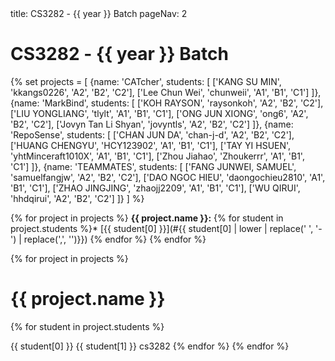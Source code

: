 <frontmatter>
title: CS3282 - {{ year }} Batch
pageNav: 2
</frontmatter>

# CS3282 - {{ year }} Batch

{% set projects = [
    {name: 'CATcher', students: [
        ['KANG SU MIN', 'kkangs0226', 'A2', 'B2', 'C2'],
        ['Lee Chun Wei', 'chunweii', 'A1', 'B1', 'C1']
    ]},
    {name: 'MarkBind', students: [
        ['KOH RAYSON', 'raysonkoh', 'A2', 'B2', 'C2'],
        ['LIU YONGLIANG', 'tlylt', 'A1', 'B1', 'C1'],
        ['ONG JUN XIONG', 'ong6', 'A2', 'B2', 'C2'],
        ['Jovyn Tan Li Shyan', 'jovyntls', 'A2', 'B2', 'C2']
    ]},
    {name: 'RepoSense', students: [
        ['CHAN JUN DA', 'chan-j-d', 'A2', 'B2', 'C2'],
        ['HUANG CHENGYU', 'HCY123902', 'A1', 'B1', 'C1'],
        ['TAY YI HSUEN', 'yhtMinceraft1010X', 'A1', 'B1', 'C1'],
        ['Zhou Jiahao', 'Zhoukerrr', 'A1', 'B1', 'C1']
    ]},
    {name: 'TEAMMATES', students: [
        ['FANG JUNWEI, SAMUEL', 'samuelfangjw', 'A2', 'B2', 'C2'],
        ['DAO NGOC HIEU', 'daongochieu2810', 'A1', 'B1', 'C1'],
        ['ZHAO JINGJING', 'zhaojj2209', 'A1', 'B1', 'C1'],
        ['WU QIRUI', 'hhdqirui', 'A2', 'B2', 'C2']
    ]}
] %}

{% for project in projects %}
**{{ project.name }}:**
{% for student in project.students %}* [{{ student[0] }}](#{{ student[0] | lower | replace(' ', '-') | replace(',', '')}})
{% endfor %}
{% endfor %}

{% for project in projects %}
# {{ project.name }}
  {% for student in project.students %}

<include src="students/{{ student[1] }}/studentInfo.md" boilerplate >
  <span id="name">{{ student[0] }}</span>
  <span id="folder">{{ student[1] }}</span>
  <span id="mod">cs3282</span>
</include>
  {% endfor %}
{% endfor %}
